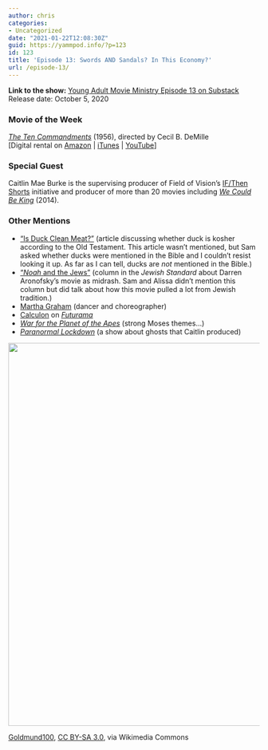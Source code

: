 ```yaml
---
author: chris
categories:
- Uncategorized
date: "2021-01-22T12:08:30Z"
guid: https://yammpod.info/?p=123
id: 123
title: 'Episode 13: Swords AND Sandals? In This Economy?'
url: /episode-13/
---
```

**Link to the show:** [Young Adult Movie Ministry Episode 13 on Substack](https://yammpod.substack.com/p/episode-13-swords-and-sandals-in)  
Release date: October 5, 2020

### Movie of the Week

_[The Ten Commandments](https://www.imdb.com/title/tt0049833/)_ (1956), directed by Cecil B. DeMille  
[Digital rental on [Amazon](https://amzn.to/3981cwf) | [iTunes](https://itunes.apple.com/us/movie/the-ten-commandments-1956/id575164354) | [YouTube](http://www.youtube.com/watch?v=UtVycdtjy_E)]

### Special Guest

Caitlin Mae Burke is the supervising producer of Field of Vision’s [IF/Then Shorts](https://fieldofvision.org/if-then-shorts-joins-field-of-vision) initiative and producer of more than 20 movies including _[We Could Be King](https://www.imdb.com/title/tt3699674/)_ (2014).

### Other Mentions

  * [&#8220;Is Duck Clean Meat?&#8221;](https://lifehopeandtruth.com/bible/biblical-laws/clean-and-unclean-animals/is-duck-clean-meat/) (article discussing whether duck is kosher according to the Old Testament. This article wasn&#8217;t mentioned, but Sam asked whether ducks were mentioned in the Bible and I couldn&#8217;t resist looking it up. As far as I can tell, ducks are _not_ mentioned in the Bible.)
  * [&#8220;_Noah_ and the Jews&#8221;](https://jewishstandard.timesofisrael.com/noah-and-the-jews/) (column in the _Jewish Standard_ about Darren Aronofsky&#8217;s movie as midrash. Sam and Alissa didn&#8217;t mention this column but did talk about how this movie pulled a lot from Jewish tradition.)
  * [Martha Graham](https://marthagraham.org/) (dancer and choreographer)
  * [Calculon](https://futurama.fandom.com/wiki/Calculon) on _[Futurama](https://www.imdb.com/title/tt0149460?ref_=nv_sr_srsg_0)_
  * _[War for the Planet of the Apes](https://www.imdb.com/title/tt3450958/)_ (strong Moses themes&#8230;)
  * _[Paranormal Lockdown](https://www.imdb.com/title/tt5512658)_ (a show about ghosts that Caitlin produced)<figure class="wp-block-image size-large">

<img loading="lazy" width="512" height="768" src="https://yammpod.info/wp-content/uploads/2021/01/512px-Michelangelo_Moses.jpg" alt="" class="wp-image-124" srcset="https://yammpod.info/wp-content/uploads/2021/01/512px-Michelangelo_Moses.jpg 512w, https://yammpod.info/wp-content/uploads/2021/01/512px-Michelangelo_Moses-200x300.jpg 200w" sizes="(max-width: 512px) 100vw, 512px" /> <figcaption>[Goldmund100](https://commons.wikimedia.org/wiki/File:Michelangelo_Moses.jpg), [CC BY-SA 3.0](https://creativecommons.org/licenses/by-sa/3.0), via Wikimedia Commons</figcaption></figure>